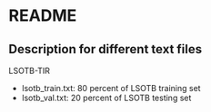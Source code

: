 # README

## Description for different text files
LSOTB-TIR
- lsotb_train.txt: 80 percent of LSOTB training set
- lsotb_val.txt: 20 percent of LSOTB testing set